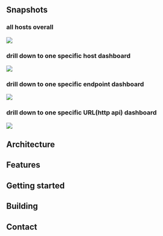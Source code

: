 ## Snapshots
### all hosts overall
![](http://oss.zrbcool.top/picgo/resty-lua-prometheus-snapshot01.png)
### drill down to one specific host dashboard
![](http://oss.zrbcool.top/picgo/resty-lua-prometheus-snapshot02.png)
### drill down to one specific endpoint dashboard
![](http://oss.zrbcool.top/picgo/resty-lua-prometheus-snapshot03.png)
### drill down to one specific URL(http api) dashboard
![](http://oss.zrbcool.top/picgo/resty-lua-prometheus-snapshot04.png)
## Architecture

## Features

## Getting started
## Building
## Contact

